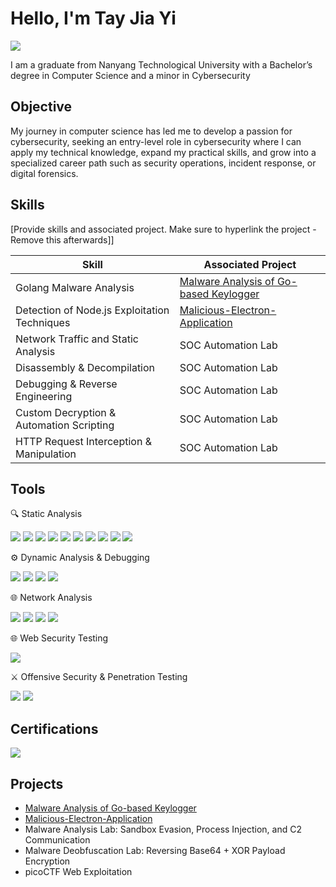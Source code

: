 # Hello, I'm Tay Jia Yi
<a href="https://linkedin.com"><img src="https://img.shields.io/badge/-LinkedIn-0072b1?&style=for-the-badge&logo=linkedin&logoColor=white" /></a>

I am a graduate from Nanyang Technological University with a Bachelor’s degree in Computer Science and a minor in Cybersecurity

## Objective

My journey in computer science has led me to develop a passion for cybersecurity, seeking an entry-level role in cybersecurity where I can apply my technical knowledge, expand my practical skills, and grow into a specialized career path such as security operations, incident response, or digital forensics.

## Skills
[Provide skills and associated project. Make sure to hyperlink the project - Remove this afterwards]]

| Skill                                         | Associated Project         |
|-----------------------------------------------|----------------------------|
| Golang Malware Analysis          | <a href="https://github.com/Innuerr/Malware-Analysis-of-Go-based-Keylogger/tree/main">Malware Analysis of Go-based Keylogger</a>|
| Detection of Node.js Exploitation Techniques  | <a href="https://github.com/Innuerr/Malicious-Electron-Application/tree/main">Malicious-Electron-Application</a>|
| Network Traffic and Static Analysis       | SOC Automation Lab|
| Disassembly & Decompilation      | SOC Automation Lab|
| Debugging & Reverse Engineering                | SOC Automation Lab|
| Custom Decryption & Automation Scripting  | SOC Automation Lab|
| HTTP Request Interception & Manipulation  | SOC Automation Lab|


## Tools


🔍 Static Analysis
<div>
    <img src="https://img.shields.io/badge/-Ghidra-FE5F55?&style=for-the-badge&logo=ghidra&logoColor=white" />
    <img src="https://img.shields.io/badge/-IDA%20Free-5C2D91?&style=for-the-badge" />
    <img src="https://img.shields.io/badge/-PEStudio-333333?&style=for-the-badge" />
    <img src="https://img.shields.io/badge/-Cutter-FF6C37?&style=for-the-badge" />
    <img src="https://img.shields.io/badge/-CFF%20Explorer-006699?&style=for-the-badge" />
    <img src="https://img.shields.io/badge/-DIE%20(Detect%20It%20Easy)-990000?&style=for-the-badge" />
    <img src="https://img.shields.io/badge/-PE--BEAR-555555?&style=for-the-badge" />
    <img src="https://img.shields.io/badge/-PE--TREE-228B22?&style=for-the-badge" />
    <img src="https://img.shields.io/badge/-capa-4CAF50?&style=for-the-badge" />
    <img src="https://img.shields.io/badge/-FLOSS-795548?&style=for-the-badge" />
</div>

⚙️ Dynamic Analysis & Debugging
<div>
    <img src="https://img.shields.io/badge/-x64dbg-006400?&style=for-the-badge" />
    <img src="https://img.shields.io/badge/-ProcMon-444444?&style=for-the-badge" />
    <img src="https://img.shields.io/badge/-Process%20Explorer-003366?&style=for-the-badge" />
  <img src="https://img.shields.io/badge/-API%20Monitoring-800080?&style=for-the-badge" />
</div>

🌐 Network Analysis
<div>
    <img src="https://img.shields.io/badge/-Wireshark-1679A7?&style=for-the-badge&logo=Wireshark&logoColor=white" />
    <img src="https://img.shields.io/badge/-REMnux-DD0031?&style=for-the-badge" />
    <img src="https://img.shields.io/badge/-TCPView-000000?&style=for-the-badge" />
    <img src="https://img.shields.io/badge/-Nmap-004F9F?&style=for-the-badge&logo=nmap&logoColor=white" />
</div>

🌐 Web Security Testing
<div>
    <img src="https://img.shields.io/badge/-Burp%20Suite-FF6633?&style=for-the-badge&logo=burp-suite&logoColor=white" />
</div>
  
⚔️ Offensive Security & Penetration Testing  
<div>
    <img src="https://img.shields.io/badge/-Metasploit-007ACC?&style=for-the-badge&logo=metasploit&logoColor=white" />
    <img src="https://img.shields.io/badge/-searchsploit-FF0000?&style=for-the-badge" />
</div>
  
## Certifications

<div>
    <a href="https://www.eccouncil.org/programs/certified-ethical-hacker-ceh/">
        <img src="https://img.shields.io/badge/-CEH-000000?&style=for-the-badge&logo=EC-Council&logoColor=white" />
    </a>
</div>

## Projects
- <a href="https://github.com/Innuerr/Malware-Analysis-of-Go-based-Keylogger/tree/main">Malware Analysis of Go-based Keylogger</a>
- <a href="https://github.com/Innuerr/Malicious-Electron-Application/tree/main">Malicious-Electron-Application</a>
- Malware Analysis Lab: Sandbox Evasion, Process Injection, and C2 Communication
- Malware Deobfuscation Lab: Reversing Base64 + XOR Payload Encryption
- picoCTF Web Exploitation
